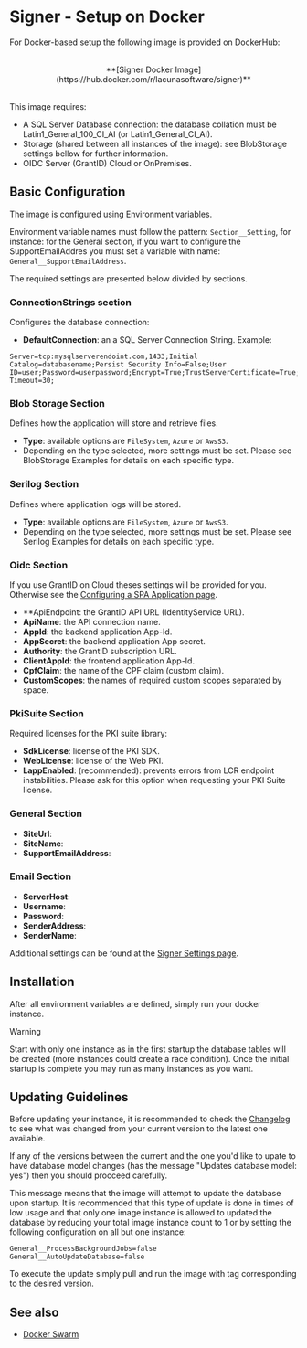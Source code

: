 ﻿# Signer - Setup on Docker

For Docker-based setup the following image is provided on DockerHub:

<br />
<center>
**[Signer Docker Image](https://hub.docker.com/r/lacunasoftware/signer)**
</center>
<br />

This image requires: 

* A SQL Server Database connection: the database collation must be Latin1_General_100_CI_AI (or Latin1_General_CI_AI). 
* Storage (shared between all instances of the image): see BlobStorage settings bellow for further information.
* OIDC Server (GrantID) Cloud or OnPremises.

## Basic Configuration

The image is configured using Environment variables.

Environment variable names must follow the pattern: `Section__Setting`, for instance: for the General section, if you want to
configure the SupportEmailAddres you must set a variable with name: `General__SupportEmailAddress`.

The required settings are presented below divided by sections.

### ConnectionStrings section

Configures the database connection:

* **DefaultConnection**: an a SQL Server Connection String. Example: 

```
Server=tcp:mysqlserverendoint.com,1433;Initial Catalog=databasename;Persist Security Info=False;User ID=user;Password=userpassword;Encrypt=True;TrustServerCertificate=True;Connection Timeout=30;
```

### Blob Storage Section

Defines how the application will store and retrieve files.

* **Type**: available options are `FileSystem`, `Azure` or `AwsS3`.
* Depending on the type selected, more settings must be set. Please see BlobStorage Examples for details on each specific type.


### Serilog Section

Defines where application logs will be stored.

* **Type**: available options are `FileSystem`, `Azure` or `AwsS3`.
* Depending on the type selected, more settings must be set. Please see Serilog Examples for details on each specific type.

### Oidc Section

If you use GrantID on Cloud theses settings will be provided for you. Otherwise see the [Configuring a SPA Application page](../../../grant-id/on-premises/configure-spa-app.md).

* **ApiEndpoint: the GrantID API URL (IdentityService URL).
* **ApiName**: the API connection name.
* **AppId**: the backend application App-Id.
* **AppSecret**: the backend application App secret.
* **Authority**: the GrantID subscription URL.
* **ClientAppId**: the frontend application App-Id.
* **CpfClaim**: the name of the CPF claim (custom claim).
* **CustomScopes**: the names of required custom scopes separated by space.

### PkiSuite Section

Required licenses for the PKI suite library:

* **SdkLicense**: license of the PKI SDK.
* **WebLicense**: license of the Web PKI.
* **LappEnabled**: (recommended): prevents errors from LCR endpoint instabilities. Please ask for this option when requesting your PKI Suite license.

### General Section

* **SiteUrl**:
* **SiteName**:
* **SupportEmailAddress**:


### Email Section

* **ServerHost**:
* **Username**:
* **Password**:
* **SenderAddress**:
* **SenderName**:


Additional settings can be found at the [Signer Settings page](../settings.md).


## Installation

After all environment variables are defined, simply run your docker instance. 

> [!WARNING]
> Start with only one instance as in the first startup the database tables will be created (more instances could create a race condition). 
> Once the initial startup is complete you may run as many instances as you want.

## Updating Guidelines

Before updating your instance, it is recommended to check the [Changelog](../../changelog.md) to see what was changed from your 
current version to the latest one available.

If any of the versions between the current and the one you'd like to upate to have database model changes (has the message "Updates database model: yes") then you
should procceed carefully. 

This message means that the image will attempt to update the database upon startup. It is recommended that this type of update is done in times of low usage and that 
only one image instance is allowed to updated the database by reducing your total image instance count to 1 or by setting the following configuration on all but one instance:

```
General__ProcessBackgroundJobs=false
General__AutoUpdateDatabase=false
```
To execute the update simply pull and run the image with tag corresponding to the desired version.


## See also

* [Docker Swarm](./docker-swarm/index.md)